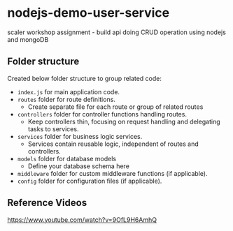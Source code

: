 # nodejs-demo-user-service
scaler workshop assignment - build api doing CRUD operation using nodejs and mongoDB

## Folder structure

Created below folder structure to group related code:
* `index.js` for main application code.
* `routes` folder for route definitions.
  * Create separate file for each route or group of related routes 
* `controllers` folder for controller functions handling routes.
  * Keep controllers thin, focusing on request handling and delegating tasks to services.
* `services` folder for business logic services.
  * Services contain reusable logic, independent of routes and controllers.
* `models` folder for database models 
  * Define your database schema here
* `middleware` folder for custom middleware functions (if applicable).
* `config` folder for configuration files (if applicable).

## Reference Videos
https://www.youtube.com/watch?v=9OfL9H6AmhQ

